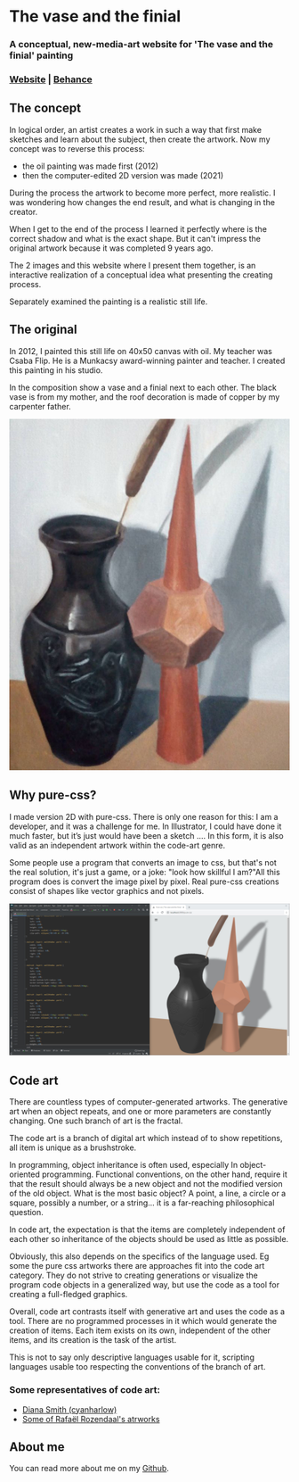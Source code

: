 # The vase and the finial
### A conceptual, new-media-art website for 'The vase and the finial' painting
### [Website](https://thevaseandthefinial.com) | [Behance](https://www.behance.net/gallery/127631653/The-vase-and-the-finial)

## The concept

In logical order, an artist creates a work in such a way that first
make sketches and learn about the subject, then create the artwork.
Now my concept was to reverse this process:

- the oil painting was made first (2012)
- then the computer-edited 2D version was  made (2021)

During the process the artwork to become more perfect, more realistic.
I was wondering how changes the end result,
and what is changing in the creator.

When I get to the end of the process I learned it perfectly
where is the correct shadow and what is the exact shape. But it can't
impress the original artwork because it was completed 9 years ago.

The 2 images and this website where I present them together,
is an interactive realization of a conceptual idea
what presenting the creating process.

Separately examined the painting is a realistic still life.

## The original

In 2012, I painted this still life on 40x50 canvas with oil.
My teacher was Csaba Flip. He is a Munkacsy award-winning painter and teacher.
I created this painting in his studio.

In the composition show a vase and a finial next to each other.
The black vase is from my mother, and the roof decoration is made of copper by my carpenter father.

![The original](https://raw.githubusercontent.com/C4RC0/the-vase-and-the-finial/master/packages/the-vase-and-the-finial/src/common/components/Concept/photo.jpg)

## Why pure-css?

I made version 2D with pure-css. There is only one reason for this:
I am a developer, and it was a challenge for me. In Illustrator,
I could have done it much faster, but it’s just would have been a sketch .... In this form, it is also valid as an independent artwork
within the code-art genre.

Some people use a program that converts an image to css, but that's not the real solution,
it's just a game, or a joke: "look how skillful I am?"All this program does is convert the image pixel by pixel.
Real pure-css creations consist of shapes like vector graphics and not pixels.

![How was it made](https://raw.githubusercontent.com/C4RC0/the-vase-and-the-finial/master/packages/the-vase-and-the-finial/src/common/components/Concept/how-was-it-made.jpg)

## Code art

There are countless types of computer-generated artworks.
The generative art when an object repeats, and one or more parameters are
constantly changing. One such branch of art is the fractal.

The code art is a branch of digital art which instead of to show repetitions, all item
is unique as a brushstroke.

In programming, object inheritance is often used, especially
In object-oriented programming. Functional conventions, on the other hand, require it
that the result should always be a new object and not the modified version of the old object. What is the most basic object? A point, a line,
a circle or a square, possibly a number, or a string... it is a far-reaching philosophical question.

In code art, the expectation is that the items are completely independent of each other
so inheritance of the objects should be used as little as possible.

Obviously, this also depends on the specifics of the language used. Eg some the pure css
artworks there are approaches fit into the code art category.
They do not strive to creating generations or visualize the program code objects in a generalized way,
but use the code as a tool for creating a full-fledged graphics.

Overall, code art contrasts itself with generative art
and uses the code as a tool. There are no programmed processes in it
which would generate the creation of items. Each item exists on its own,
independent of the other items, and its creation is the task of the artist.

This is not to say only descriptive languages usable for it, scripting languages
usable too respecting the conventions of the branch of art.

### Some representatives of code art:

- [Diana Smith (cyanharlow)](https://github.com/cyanharlow)
- [Some of Rafaël Rozendaal's atrworks](https://www.newrafael.com/websites/)

## About me

You can read more about me on my [Github](https://github.com/C4RC0).
